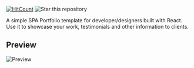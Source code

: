 [![HitCount ](http://hits.dwyl.io/kevinacquaah/React-Portfolio.svg)](http://hits.dwyl.io/kevinacquaah/React-Portfolio)
![Star this repository](https://img.shields.io/github/stars/kevinacquaah/React-Portfolio?style=social)


A simple SPA Portfolio template for developer/designers built with React. Use it to showcase your work, testimonials and other information to clients.

## Preview
![Preview](https://github.com/kevinacquaah/myportfolioapp/blob/main/public/images/portfolio/miles.png)


